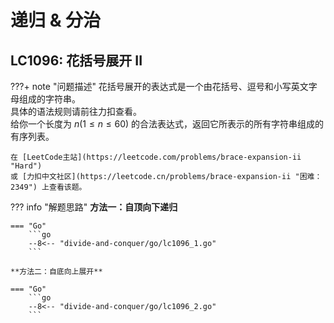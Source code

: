 # 递归 & 分治

## LC1096: 花括号展开 II

???+ note "问题描述"
    花括号展开的表达式是一个由花括号、逗号和小写英文字母组成的字符串。<br>
    具体的语法规则请前往力扣查看。<br>
    给你一个长度为 $n(1≤n≤60)$ 的合法表达式，返回它所表示的所有字符串组成的有序列表。

    在 [LeetCode主站](https://leetcode.com/problems/brace-expansion-ii "Hard")
    或 [力扣中文社区](https://leetcode.cn/problems/brace-expansion-ii "困难：2349") 上查看该题。

??? info "解题思路"
    **方法一：自顶向下递归**

    === "Go"
        ```go
        --8<-- "divide-and-conquer/go/lc1096_1.go"
        ```

    **方法二：自底向上展开**

    === "Go"
        ```go
        --8<-- "divide-and-conquer/go/lc1096_2.go"
        ```
